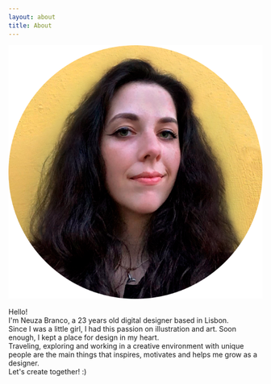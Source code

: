 ```yaml
---
layout: about
title: About
---
```



![pic](/assets/images/pic.png)

Hello!  
I'm Neuza Branco, a 23 years old digital designer based in Lisbon.    
Since I was a little girl, I had this passion on illustration and art. Soon enough, I kept a place for design in my heart.  
Traveling, exploring and working in a creative environment with unique people are the main things that inspires, motivates and helps me grow as a designer.  
Let's create together! :)
